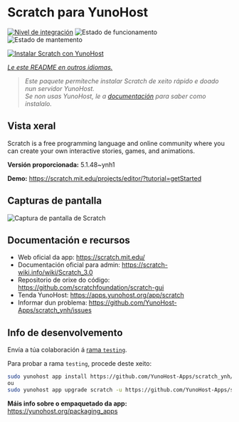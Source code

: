 <!--
NOTA: Este README foi creado automáticamente por <https://github.com/YunoHost/apps/tree/master/tools/readme_generator>
NON debe editarse manualmente.
-->

# Scratch para YunoHost

[![Nivel de integración](https://apps.yunohost.org/badge/integration/scratch)](https://ci-apps.yunohost.org/ci/apps/scratch/)
![Estado de funcionamento](https://apps.yunohost.org/badge/state/scratch)
![Estado de mantemento](https://apps.yunohost.org/badge/maintained/scratch)

[![Instalar Scratch con YunoHost](https://install-app.yunohost.org/install-with-yunohost.svg)](https://install-app.yunohost.org/?app=scratch)

*[Le este README en outros idiomas.](./ALL_README.md)*

> *Este paquete permíteche instalar Scratch de xeito rápido e doado nun servidor YunoHost.*  
> *Se non usas YunoHost, le a [documentación](https://yunohost.org/install) para saber como instalalo.*

## Vista xeral

Scratch is a free programming language and online community where you can create your own interactive stories, games, and animations.

**Versión proporcionada:** 5.1.48~ynh1

**Demo:** <https://scratch.mit.edu/projects/editor/?tutorial=getStarted>

## Capturas de pantalla

![Captura de pantalla de Scratch](./doc/screenshots/800px-Scratch_3.0_Éditeur.png)

## Documentación e recursos

- Web oficial da app: <https://scratch.mit.edu/>
- Documentación oficial para admin: <https://scratch-wiki.info/wiki/Scratch_3.0>
- Repositorio de orixe do código: <https://github.com/scratchfoundation/scratch-gui>
- Tenda YunoHost: <https://apps.yunohost.org/app/scratch>
- Informar dun problema: <https://github.com/YunoHost-Apps/scratch_ynh/issues>

## Info de desenvolvemento

Envía a túa colaboración á [rama `testing`](https://github.com/YunoHost-Apps/scratch_ynh/tree/testing).

Para probar a rama `testing`, procede deste xeito:

```bash
sudo yunohost app install https://github.com/YunoHost-Apps/scratch_ynh/tree/testing --debug
ou
sudo yunohost app upgrade scratch -u https://github.com/YunoHost-Apps/scratch_ynh/tree/testing --debug
```

**Máis info sobre o empaquetado da app:** <https://yunohost.org/packaging_apps>
